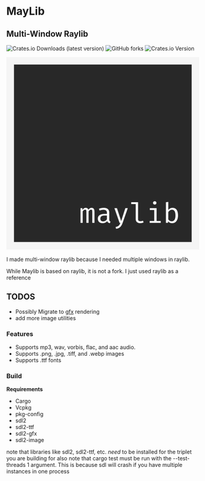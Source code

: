 # MayLib

## Multi-Window Raylib

![Crates.io Downloads (latest version)](https://img.shields.io/crates/dv/maylib)
![GitHub forks](https://img.shields.io/github/forks/ApplePieCodes/maylib)
![Crates.io Version](https://img.shields.io/crates/v/maylib)

![Maylib Logo](maylib.png)

I made multi-window raylib because I needed multiple windows in raylib.

While Maylib is based on raylib, it is not a fork. I just used raylib as a reference

## TODOS
- Possibly Migrate to [gfx](https://github.com/gfx-rs/gfx) rendering
- add more image utilities

### Features
- Supports mp3, wav, vorbis, flac, and aac audio.
- Supports .png, .jpg, .tiff, and .webp images
- Supports .ttf fonts

### Build
**Requirements**
- Cargo
- Vcpkg
- pkg-config
- sdl2
- sdl2-ttf
- sdl2-gfx
- sdl2-image

note that libraries like sdl2, sdl2-ttf, etc. *need* to be installed for the triplet you are building for
also note that cargo test must be run with the --test-threads 1 argument. This is because sdl will crash if you have multiple instances in one process